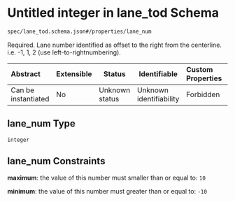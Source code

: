 # Untitled integer in lane_tod Schema

```txt
spec/lane_tod.schema.json#/properties/lane_num
```

Required. Lane number identified as offset to the right from the centerline. i.e. -1, 1, 2 (use left-to-rightnumbering).


| Abstract            | Extensible | Status         | Identifiable            | Custom Properties | Additional Properties | Access Restrictions | Defined In                                                                      |
| :------------------ | ---------- | -------------- | ----------------------- | :---------------- | --------------------- | ------------------- | ------------------------------------------------------------------------------- |
| Can be instantiated | No         | Unknown status | Unknown identifiability | Forbidden         | Allowed               | none                | [lane_tod.schema.json\*](../../out/lane_tod.schema.json "open original schema") |

## lane_num Type

`integer`

## lane_num Constraints

**maximum**: the value of this number must smaller than or equal to: `10`

**minimum**: the value of this number must greater than or equal to: `-10`
